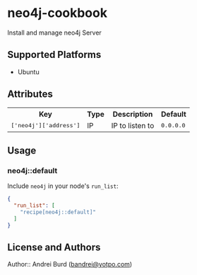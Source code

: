 # neo4j-cookbook

Install and manage neo4j Server

## Supported Platforms

* Ubuntu

## Attributes

<table>
  <tr>
    <th>Key</th>
    <th>Type</th>
    <th>Description</th>
    <th>Default</th>
  </tr>
  <tr>
    <td><tt>['neo4j']['address']</tt></td>
    <td>IP</td>
    <td>IP to listen to</td>
    <td><tt>0.0.0.0</tt></td>
  </tr>
</table>

## Usage

### neo4j::default

Include `neo4j` in your node's `run_list`:

```json
{
  "run_list": [
    "recipe[neo4j::default]"
  ]
}
```

## License and Authors

Author:: Andrei Burd (<bandrei@yotpo.com>)
